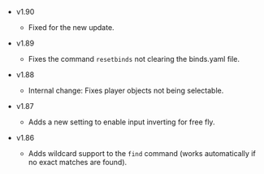 
- v1.90
  - Fixed for the new update.

- v1.89
  - Fixes the command `resetbinds` not clearing the binds.yaml file.

- v1.88
  - Internal change: Fixes player objects not being selectable.

- v1.87
  - Adds a new setting to enable input inverting for free fly.

- v1.86
  - Adds wildcard support to the `find` command (works automatically if no exact matches are found).
